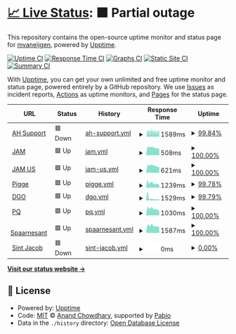 # [📈 Live Status](https://mvaneijgen.github.io/provider-upptime): <!--live status--> **🟧 Partial outage**

This repository contains the open-source uptime monitor and status page for [mvaneijgen](https://mvaneijgen.github.io/provider-upptime), powered by [Upptime](https://github.com/upptime/upptime).

[![Uptime CI](https://github.com/mvaneijgen/provider-upptime/workflows/Uptime%20CI/badge.svg)](https://github.com/mvaneijgen/provider-upptime/actions?query=workflow%3A%22Uptime+CI%22)
[![Response Time CI](https://github.com/mvaneijgen/provider-upptime/workflows/Response%20Time%20CI/badge.svg)](https://github.com/mvaneijgen/provider-upptime/actions?query=workflow%3A%22Response+Time+CI%22)
[![Graphs CI](https://github.com/mvaneijgen/provider-upptime/workflows/Graphs%20CI/badge.svg)](https://github.com/mvaneijgen/provider-upptime/actions?query=workflow%3A%22Graphs+CI%22)
[![Static Site CI](https://github.com/mvaneijgen/provider-upptime/workflows/Static%20Site%20CI/badge.svg)](https://github.com/mvaneijgen/provider-upptime/actions?query=workflow%3A%22Static+Site+CI%22)
[![Summary CI](https://github.com/mvaneijgen/provider-upptime/workflows/Summary%20CI/badge.svg)](https://github.com/mvaneijgen/provider-upptime/actions?query=workflow%3A%22Summary+CI%22)

With [Upptime](https://upptime.js.org), you can get your own unlimited and free uptime monitor and status page, powered entirely by a GitHub repository. We use [Issues](https://github.com/mvaneijgen/provider-upptime/issues) as incident reports, [Actions](https://github.com/mvaneijgen/provider-upptime/actions) as uptime monitors, and [Pages](https://mvaneijgen.github.io/provider-upptime) for the status page.

<!--start: status pages-->
<!-- This summary is generated by Upptime (https://github.com/upptime/upptime) -->
<!-- Do not edit this manually, your changes will be overwritten -->
<!-- prettier-ignore -->
| URL | Status | History | Response Time | Uptime |
| --- | ------ | ------- | ------------- | ------ |
| <img alt="" src="https://icons.duckduckgo.com/ip3/ahsupport.boehringer-ingelheim.be.ico" height="13"> [AH Support](http://ahsupport.boehringer-ingelheim.be) | 🟥 Down | [ah-support.yml](https://github.com/mvaneijgen/provider-upptime/commits/HEAD/history/ah-support.yml) | <details><summary><img alt="Response time graph" src="./graphs/ah-support/response-time-week.png" height="20"> 1589ms</summary><br><a href="https://mvaneijgen.nl/history/ah-support"><img alt="Response time 2094" src="https://img.shields.io/endpoint?url=https%3A%2F%2Fraw.githubusercontent.com%2Fmvaneijgen%2Fprovider-upptime%2FHEAD%2Fapi%2Fah-support%2Fresponse-time.json"></a><br><a href="https://mvaneijgen.nl/history/ah-support"><img alt="24-hour response time 1363" src="https://img.shields.io/endpoint?url=https%3A%2F%2Fraw.githubusercontent.com%2Fmvaneijgen%2Fprovider-upptime%2FHEAD%2Fapi%2Fah-support%2Fresponse-time-day.json"></a><br><a href="https://mvaneijgen.nl/history/ah-support"><img alt="7-day response time 1589" src="https://img.shields.io/endpoint?url=https%3A%2F%2Fraw.githubusercontent.com%2Fmvaneijgen%2Fprovider-upptime%2FHEAD%2Fapi%2Fah-support%2Fresponse-time-week.json"></a><br><a href="https://mvaneijgen.nl/history/ah-support"><img alt="30-day response time 1661" src="https://img.shields.io/endpoint?url=https%3A%2F%2Fraw.githubusercontent.com%2Fmvaneijgen%2Fprovider-upptime%2FHEAD%2Fapi%2Fah-support%2Fresponse-time-month.json"></a><br><a href="https://mvaneijgen.nl/history/ah-support"><img alt="1-year response time 2094" src="https://img.shields.io/endpoint?url=https%3A%2F%2Fraw.githubusercontent.com%2Fmvaneijgen%2Fprovider-upptime%2FHEAD%2Fapi%2Fah-support%2Fresponse-time-year.json"></a></details> | <details><summary><a href="https://mvaneijgen.nl/history/ah-support">99.84%</a></summary><a href="https://mvaneijgen.nl/history/ah-support"><img alt="All-time uptime 99.91%" src="https://img.shields.io/endpoint?url=https%3A%2F%2Fraw.githubusercontent.com%2Fmvaneijgen%2Fprovider-upptime%2FHEAD%2Fapi%2Fah-support%2Fuptime.json"></a><br><a href="https://mvaneijgen.nl/history/ah-support"><img alt="24-hour uptime 98.88%" src="https://img.shields.io/endpoint?url=https%3A%2F%2Fraw.githubusercontent.com%2Fmvaneijgen%2Fprovider-upptime%2FHEAD%2Fapi%2Fah-support%2Fuptime-day.json"></a><br><a href="https://mvaneijgen.nl/history/ah-support"><img alt="7-day uptime 99.84%" src="https://img.shields.io/endpoint?url=https%3A%2F%2Fraw.githubusercontent.com%2Fmvaneijgen%2Fprovider-upptime%2FHEAD%2Fapi%2Fah-support%2Fuptime-week.json"></a><br><a href="https://mvaneijgen.nl/history/ah-support"><img alt="30-day uptime 99.84%" src="https://img.shields.io/endpoint?url=https%3A%2F%2Fraw.githubusercontent.com%2Fmvaneijgen%2Fprovider-upptime%2FHEAD%2Fapi%2Fah-support%2Fuptime-month.json"></a><br><a href="https://mvaneijgen.nl/history/ah-support"><img alt="1-year uptime 99.91%" src="https://img.shields.io/endpoint?url=https%3A%2F%2Fraw.githubusercontent.com%2Fmvaneijgen%2Fprovider-upptime%2FHEAD%2Fapi%2Fah-support%2Fuptime-year.json"></a></details>
| <img alt="" src="https://icons.duckduckgo.com/ip3/jointacademymicroport.com.ico" height="13"> [JAM](http://jointacademymicroport.com) | 🟩 Up | [jam.yml](https://github.com/mvaneijgen/provider-upptime/commits/HEAD/history/jam.yml) | <details><summary><img alt="Response time graph" src="./graphs/jam/response-time-week.png" height="20"> 508ms</summary><br><a href="https://mvaneijgen.nl/history/jam"><img alt="Response time 500" src="https://img.shields.io/endpoint?url=https%3A%2F%2Fraw.githubusercontent.com%2Fmvaneijgen%2Fprovider-upptime%2FHEAD%2Fapi%2Fjam%2Fresponse-time.json"></a><br><a href="https://mvaneijgen.nl/history/jam"><img alt="24-hour response time 425" src="https://img.shields.io/endpoint?url=https%3A%2F%2Fraw.githubusercontent.com%2Fmvaneijgen%2Fprovider-upptime%2FHEAD%2Fapi%2Fjam%2Fresponse-time-day.json"></a><br><a href="https://mvaneijgen.nl/history/jam"><img alt="7-day response time 508" src="https://img.shields.io/endpoint?url=https%3A%2F%2Fraw.githubusercontent.com%2Fmvaneijgen%2Fprovider-upptime%2FHEAD%2Fapi%2Fjam%2Fresponse-time-week.json"></a><br><a href="https://mvaneijgen.nl/history/jam"><img alt="30-day response time 526" src="https://img.shields.io/endpoint?url=https%3A%2F%2Fraw.githubusercontent.com%2Fmvaneijgen%2Fprovider-upptime%2FHEAD%2Fapi%2Fjam%2Fresponse-time-month.json"></a><br><a href="https://mvaneijgen.nl/history/jam"><img alt="1-year response time 500" src="https://img.shields.io/endpoint?url=https%3A%2F%2Fraw.githubusercontent.com%2Fmvaneijgen%2Fprovider-upptime%2FHEAD%2Fapi%2Fjam%2Fresponse-time-year.json"></a></details> | <details><summary><a href="https://mvaneijgen.nl/history/jam">100.00%</a></summary><a href="https://mvaneijgen.nl/history/jam"><img alt="All-time uptime 99.96%" src="https://img.shields.io/endpoint?url=https%3A%2F%2Fraw.githubusercontent.com%2Fmvaneijgen%2Fprovider-upptime%2FHEAD%2Fapi%2Fjam%2Fuptime.json"></a><br><a href="https://mvaneijgen.nl/history/jam"><img alt="24-hour uptime 100.00%" src="https://img.shields.io/endpoint?url=https%3A%2F%2Fraw.githubusercontent.com%2Fmvaneijgen%2Fprovider-upptime%2FHEAD%2Fapi%2Fjam%2Fuptime-day.json"></a><br><a href="https://mvaneijgen.nl/history/jam"><img alt="7-day uptime 100.00%" src="https://img.shields.io/endpoint?url=https%3A%2F%2Fraw.githubusercontent.com%2Fmvaneijgen%2Fprovider-upptime%2FHEAD%2Fapi%2Fjam%2Fuptime-week.json"></a><br><a href="https://mvaneijgen.nl/history/jam"><img alt="30-day uptime 100.00%" src="https://img.shields.io/endpoint?url=https%3A%2F%2Fraw.githubusercontent.com%2Fmvaneijgen%2Fprovider-upptime%2FHEAD%2Fapi%2Fjam%2Fuptime-month.json"></a><br><a href="https://mvaneijgen.nl/history/jam"><img alt="1-year uptime 99.96%" src="https://img.shields.io/endpoint?url=https%3A%2F%2Fraw.githubusercontent.com%2Fmvaneijgen%2Fprovider-upptime%2FHEAD%2Fapi%2Fjam%2Fuptime-year.json"></a></details>
| <img alt="" src="https://icons.duckduckgo.com/ip3/microportjam.com.ico" height="13"> [JAM US](http://microportjam.com) | 🟩 Up | [jam-us.yml](https://github.com/mvaneijgen/provider-upptime/commits/HEAD/history/jam-us.yml) | <details><summary><img alt="Response time graph" src="./graphs/jam-us/response-time-week.png" height="20"> 621ms</summary><br><a href="https://mvaneijgen.nl/history/jam-us"><img alt="Response time 750" src="https://img.shields.io/endpoint?url=https%3A%2F%2Fraw.githubusercontent.com%2Fmvaneijgen%2Fprovider-upptime%2FHEAD%2Fapi%2Fjam-us%2Fresponse-time.json"></a><br><a href="https://mvaneijgen.nl/history/jam-us"><img alt="24-hour response time 497" src="https://img.shields.io/endpoint?url=https%3A%2F%2Fraw.githubusercontent.com%2Fmvaneijgen%2Fprovider-upptime%2FHEAD%2Fapi%2Fjam-us%2Fresponse-time-day.json"></a><br><a href="https://mvaneijgen.nl/history/jam-us"><img alt="7-day response time 621" src="https://img.shields.io/endpoint?url=https%3A%2F%2Fraw.githubusercontent.com%2Fmvaneijgen%2Fprovider-upptime%2FHEAD%2Fapi%2Fjam-us%2Fresponse-time-week.json"></a><br><a href="https://mvaneijgen.nl/history/jam-us"><img alt="30-day response time 622" src="https://img.shields.io/endpoint?url=https%3A%2F%2Fraw.githubusercontent.com%2Fmvaneijgen%2Fprovider-upptime%2FHEAD%2Fapi%2Fjam-us%2Fresponse-time-month.json"></a><br><a href="https://mvaneijgen.nl/history/jam-us"><img alt="1-year response time 750" src="https://img.shields.io/endpoint?url=https%3A%2F%2Fraw.githubusercontent.com%2Fmvaneijgen%2Fprovider-upptime%2FHEAD%2Fapi%2Fjam-us%2Fresponse-time-year.json"></a></details> | <details><summary><a href="https://mvaneijgen.nl/history/jam-us">100.00%</a></summary><a href="https://mvaneijgen.nl/history/jam-us"><img alt="All-time uptime 99.88%" src="https://img.shields.io/endpoint?url=https%3A%2F%2Fraw.githubusercontent.com%2Fmvaneijgen%2Fprovider-upptime%2FHEAD%2Fapi%2Fjam-us%2Fuptime.json"></a><br><a href="https://mvaneijgen.nl/history/jam-us"><img alt="24-hour uptime 100.00%" src="https://img.shields.io/endpoint?url=https%3A%2F%2Fraw.githubusercontent.com%2Fmvaneijgen%2Fprovider-upptime%2FHEAD%2Fapi%2Fjam-us%2Fuptime-day.json"></a><br><a href="https://mvaneijgen.nl/history/jam-us"><img alt="7-day uptime 100.00%" src="https://img.shields.io/endpoint?url=https%3A%2F%2Fraw.githubusercontent.com%2Fmvaneijgen%2Fprovider-upptime%2FHEAD%2Fapi%2Fjam-us%2Fuptime-week.json"></a><br><a href="https://mvaneijgen.nl/history/jam-us"><img alt="30-day uptime 100.00%" src="https://img.shields.io/endpoint?url=https%3A%2F%2Fraw.githubusercontent.com%2Fmvaneijgen%2Fprovider-upptime%2FHEAD%2Fapi%2Fjam-us%2Fuptime-month.json"></a><br><a href="https://mvaneijgen.nl/history/jam-us"><img alt="1-year uptime 99.88%" src="https://img.shields.io/endpoint?url=https%3A%2F%2Fraw.githubusercontent.com%2Fmvaneijgen%2Fprovider-upptime%2FHEAD%2Fapi%2Fjam-us%2Fuptime-year.json"></a></details>
| <img alt="" src="https://icons.duckduckgo.com/ip3/vanderpigge.nl.ico" height="13"> [Pigge](http://vanderpigge.nl) | 🟩 Up | [pigge.yml](https://github.com/mvaneijgen/provider-upptime/commits/HEAD/history/pigge.yml) | <details><summary><img alt="Response time graph" src="./graphs/pigge/response-time-week.png" height="20"> 1239ms</summary><br><a href="https://mvaneijgen.nl/history/pigge"><img alt="Response time 1219" src="https://img.shields.io/endpoint?url=https%3A%2F%2Fraw.githubusercontent.com%2Fmvaneijgen%2Fprovider-upptime%2FHEAD%2Fapi%2Fpigge%2Fresponse-time.json"></a><br><a href="https://mvaneijgen.nl/history/pigge"><img alt="24-hour response time 914" src="https://img.shields.io/endpoint?url=https%3A%2F%2Fraw.githubusercontent.com%2Fmvaneijgen%2Fprovider-upptime%2FHEAD%2Fapi%2Fpigge%2Fresponse-time-day.json"></a><br><a href="https://mvaneijgen.nl/history/pigge"><img alt="7-day response time 1239" src="https://img.shields.io/endpoint?url=https%3A%2F%2Fraw.githubusercontent.com%2Fmvaneijgen%2Fprovider-upptime%2FHEAD%2Fapi%2Fpigge%2Fresponse-time-week.json"></a><br><a href="https://mvaneijgen.nl/history/pigge"><img alt="30-day response time 1314" src="https://img.shields.io/endpoint?url=https%3A%2F%2Fraw.githubusercontent.com%2Fmvaneijgen%2Fprovider-upptime%2FHEAD%2Fapi%2Fpigge%2Fresponse-time-month.json"></a><br><a href="https://mvaneijgen.nl/history/pigge"><img alt="1-year response time 1219" src="https://img.shields.io/endpoint?url=https%3A%2F%2Fraw.githubusercontent.com%2Fmvaneijgen%2Fprovider-upptime%2FHEAD%2Fapi%2Fpigge%2Fresponse-time-year.json"></a></details> | <details><summary><a href="https://mvaneijgen.nl/history/pigge">99.78%</a></summary><a href="https://mvaneijgen.nl/history/pigge"><img alt="All-time uptime 99.88%" src="https://img.shields.io/endpoint?url=https%3A%2F%2Fraw.githubusercontent.com%2Fmvaneijgen%2Fprovider-upptime%2FHEAD%2Fapi%2Fpigge%2Fuptime.json"></a><br><a href="https://mvaneijgen.nl/history/pigge"><img alt="24-hour uptime 100.00%" src="https://img.shields.io/endpoint?url=https%3A%2F%2Fraw.githubusercontent.com%2Fmvaneijgen%2Fprovider-upptime%2FHEAD%2Fapi%2Fpigge%2Fuptime-day.json"></a><br><a href="https://mvaneijgen.nl/history/pigge"><img alt="7-day uptime 99.78%" src="https://img.shields.io/endpoint?url=https%3A%2F%2Fraw.githubusercontent.com%2Fmvaneijgen%2Fprovider-upptime%2FHEAD%2Fapi%2Fpigge%2Fuptime-week.json"></a><br><a href="https://mvaneijgen.nl/history/pigge"><img alt="30-day uptime 99.76%" src="https://img.shields.io/endpoint?url=https%3A%2F%2Fraw.githubusercontent.com%2Fmvaneijgen%2Fprovider-upptime%2FHEAD%2Fapi%2Fpigge%2Fuptime-month.json"></a><br><a href="https://mvaneijgen.nl/history/pigge"><img alt="1-year uptime 99.88%" src="https://img.shields.io/endpoint?url=https%3A%2F%2Fraw.githubusercontent.com%2Fmvaneijgen%2Fprovider-upptime%2FHEAD%2Fapi%2Fpigge%2Fuptime-year.json"></a></details>
| <img alt="" src="https://icons.duckduckgo.com/ip3/degroeneos.nl.ico" height="13"> [DGO](https://degroeneos.nl) | 🟩 Up | [dgo.yml](https://github.com/mvaneijgen/provider-upptime/commits/HEAD/history/dgo.yml) | <details><summary><img alt="Response time graph" src="./graphs/dgo/response-time-week.png" height="20"> 1529ms</summary><br><a href="https://mvaneijgen.nl/history/dgo"><img alt="Response time 1272" src="https://img.shields.io/endpoint?url=https%3A%2F%2Fraw.githubusercontent.com%2Fmvaneijgen%2Fprovider-upptime%2FHEAD%2Fapi%2Fdgo%2Fresponse-time.json"></a><br><a href="https://mvaneijgen.nl/history/dgo"><img alt="24-hour response time 728" src="https://img.shields.io/endpoint?url=https%3A%2F%2Fraw.githubusercontent.com%2Fmvaneijgen%2Fprovider-upptime%2FHEAD%2Fapi%2Fdgo%2Fresponse-time-day.json"></a><br><a href="https://mvaneijgen.nl/history/dgo"><img alt="7-day response time 1529" src="https://img.shields.io/endpoint?url=https%3A%2F%2Fraw.githubusercontent.com%2Fmvaneijgen%2Fprovider-upptime%2FHEAD%2Fapi%2Fdgo%2Fresponse-time-week.json"></a><br><a href="https://mvaneijgen.nl/history/dgo"><img alt="30-day response time 1081" src="https://img.shields.io/endpoint?url=https%3A%2F%2Fraw.githubusercontent.com%2Fmvaneijgen%2Fprovider-upptime%2FHEAD%2Fapi%2Fdgo%2Fresponse-time-month.json"></a><br><a href="https://mvaneijgen.nl/history/dgo"><img alt="1-year response time 1272" src="https://img.shields.io/endpoint?url=https%3A%2F%2Fraw.githubusercontent.com%2Fmvaneijgen%2Fprovider-upptime%2FHEAD%2Fapi%2Fdgo%2Fresponse-time-year.json"></a></details> | <details><summary><a href="https://mvaneijgen.nl/history/dgo">99.79%</a></summary><a href="https://mvaneijgen.nl/history/dgo"><img alt="All-time uptime 99.71%" src="https://img.shields.io/endpoint?url=https%3A%2F%2Fraw.githubusercontent.com%2Fmvaneijgen%2Fprovider-upptime%2FHEAD%2Fapi%2Fdgo%2Fuptime.json"></a><br><a href="https://mvaneijgen.nl/history/dgo"><img alt="24-hour uptime 100.00%" src="https://img.shields.io/endpoint?url=https%3A%2F%2Fraw.githubusercontent.com%2Fmvaneijgen%2Fprovider-upptime%2FHEAD%2Fapi%2Fdgo%2Fuptime-day.json"></a><br><a href="https://mvaneijgen.nl/history/dgo"><img alt="7-day uptime 99.79%" src="https://img.shields.io/endpoint?url=https%3A%2F%2Fraw.githubusercontent.com%2Fmvaneijgen%2Fprovider-upptime%2FHEAD%2Fapi%2Fdgo%2Fuptime-week.json"></a><br><a href="https://mvaneijgen.nl/history/dgo"><img alt="30-day uptime 99.76%" src="https://img.shields.io/endpoint?url=https%3A%2F%2Fraw.githubusercontent.com%2Fmvaneijgen%2Fprovider-upptime%2FHEAD%2Fapi%2Fdgo%2Fuptime-month.json"></a><br><a href="https://mvaneijgen.nl/history/dgo"><img alt="1-year uptime 99.71%" src="https://img.shields.io/endpoint?url=https%3A%2F%2Fraw.githubusercontent.com%2Fmvaneijgen%2Fprovider-upptime%2FHEAD%2Fapi%2Fdgo%2Fuptime-year.json"></a></details>
| <img alt="" src="https://icons.duckduckgo.com/ip3/pq-opleidingen.nl.ico" height="13"> [PQ](https://pq-opleidingen.nl) | 🟩 Up | [pq.yml](https://github.com/mvaneijgen/provider-upptime/commits/HEAD/history/pq.yml) | <details><summary><img alt="Response time graph" src="./graphs/pq/response-time-week.png" height="20"> 1030ms</summary><br><a href="https://mvaneijgen.nl/history/pq"><img alt="Response time 991" src="https://img.shields.io/endpoint?url=https%3A%2F%2Fraw.githubusercontent.com%2Fmvaneijgen%2Fprovider-upptime%2FHEAD%2Fapi%2Fpq%2Fresponse-time.json"></a><br><a href="https://mvaneijgen.nl/history/pq"><img alt="24-hour response time 807" src="https://img.shields.io/endpoint?url=https%3A%2F%2Fraw.githubusercontent.com%2Fmvaneijgen%2Fprovider-upptime%2FHEAD%2Fapi%2Fpq%2Fresponse-time-day.json"></a><br><a href="https://mvaneijgen.nl/history/pq"><img alt="7-day response time 1030" src="https://img.shields.io/endpoint?url=https%3A%2F%2Fraw.githubusercontent.com%2Fmvaneijgen%2Fprovider-upptime%2FHEAD%2Fapi%2Fpq%2Fresponse-time-week.json"></a><br><a href="https://mvaneijgen.nl/history/pq"><img alt="30-day response time 1199" src="https://img.shields.io/endpoint?url=https%3A%2F%2Fraw.githubusercontent.com%2Fmvaneijgen%2Fprovider-upptime%2FHEAD%2Fapi%2Fpq%2Fresponse-time-month.json"></a><br><a href="https://mvaneijgen.nl/history/pq"><img alt="1-year response time 991" src="https://img.shields.io/endpoint?url=https%3A%2F%2Fraw.githubusercontent.com%2Fmvaneijgen%2Fprovider-upptime%2FHEAD%2Fapi%2Fpq%2Fresponse-time-year.json"></a></details> | <details><summary><a href="https://mvaneijgen.nl/history/pq">100.00%</a></summary><a href="https://mvaneijgen.nl/history/pq"><img alt="All-time uptime 99.95%" src="https://img.shields.io/endpoint?url=https%3A%2F%2Fraw.githubusercontent.com%2Fmvaneijgen%2Fprovider-upptime%2FHEAD%2Fapi%2Fpq%2Fuptime.json"></a><br><a href="https://mvaneijgen.nl/history/pq"><img alt="24-hour uptime 100.00%" src="https://img.shields.io/endpoint?url=https%3A%2F%2Fraw.githubusercontent.com%2Fmvaneijgen%2Fprovider-upptime%2FHEAD%2Fapi%2Fpq%2Fuptime-day.json"></a><br><a href="https://mvaneijgen.nl/history/pq"><img alt="7-day uptime 100.00%" src="https://img.shields.io/endpoint?url=https%3A%2F%2Fraw.githubusercontent.com%2Fmvaneijgen%2Fprovider-upptime%2FHEAD%2Fapi%2Fpq%2Fuptime-week.json"></a><br><a href="https://mvaneijgen.nl/history/pq"><img alt="30-day uptime 99.97%" src="https://img.shields.io/endpoint?url=https%3A%2F%2Fraw.githubusercontent.com%2Fmvaneijgen%2Fprovider-upptime%2FHEAD%2Fapi%2Fpq%2Fuptime-month.json"></a><br><a href="https://mvaneijgen.nl/history/pq"><img alt="1-year uptime 99.95%" src="https://img.shields.io/endpoint?url=https%3A%2F%2Fraw.githubusercontent.com%2Fmvaneijgen%2Fprovider-upptime%2FHEAD%2Fapi%2Fpq%2Fuptime-year.json"></a></details>
| <img alt="" src="https://icons.duckduckgo.com/ip3/spaarnesant.nl.ico" height="13"> [Spaarnesant](https://spaarnesant.nl) | 🟩 Up | [spaarnesant.yml](https://github.com/mvaneijgen/provider-upptime/commits/HEAD/history/spaarnesant.yml) | <details><summary><img alt="Response time graph" src="./graphs/spaarnesant/response-time-week.png" height="20"> 1587ms</summary><br><a href="https://mvaneijgen.nl/history/spaarnesant"><img alt="Response time 1506" src="https://img.shields.io/endpoint?url=https%3A%2F%2Fraw.githubusercontent.com%2Fmvaneijgen%2Fprovider-upptime%2FHEAD%2Fapi%2Fspaarnesant%2Fresponse-time.json"></a><br><a href="https://mvaneijgen.nl/history/spaarnesant"><img alt="24-hour response time 1275" src="https://img.shields.io/endpoint?url=https%3A%2F%2Fraw.githubusercontent.com%2Fmvaneijgen%2Fprovider-upptime%2FHEAD%2Fapi%2Fspaarnesant%2Fresponse-time-day.json"></a><br><a href="https://mvaneijgen.nl/history/spaarnesant"><img alt="7-day response time 1587" src="https://img.shields.io/endpoint?url=https%3A%2F%2Fraw.githubusercontent.com%2Fmvaneijgen%2Fprovider-upptime%2FHEAD%2Fapi%2Fspaarnesant%2Fresponse-time-week.json"></a><br><a href="https://mvaneijgen.nl/history/spaarnesant"><img alt="30-day response time 1648" src="https://img.shields.io/endpoint?url=https%3A%2F%2Fraw.githubusercontent.com%2Fmvaneijgen%2Fprovider-upptime%2FHEAD%2Fapi%2Fspaarnesant%2Fresponse-time-month.json"></a><br><a href="https://mvaneijgen.nl/history/spaarnesant"><img alt="1-year response time 1506" src="https://img.shields.io/endpoint?url=https%3A%2F%2Fraw.githubusercontent.com%2Fmvaneijgen%2Fprovider-upptime%2FHEAD%2Fapi%2Fspaarnesant%2Fresponse-time-year.json"></a></details> | <details><summary><a href="https://mvaneijgen.nl/history/spaarnesant">100.00%</a></summary><a href="https://mvaneijgen.nl/history/spaarnesant"><img alt="All-time uptime 100.00%" src="https://img.shields.io/endpoint?url=https%3A%2F%2Fraw.githubusercontent.com%2Fmvaneijgen%2Fprovider-upptime%2FHEAD%2Fapi%2Fspaarnesant%2Fuptime.json"></a><br><a href="https://mvaneijgen.nl/history/spaarnesant"><img alt="24-hour uptime 100.00%" src="https://img.shields.io/endpoint?url=https%3A%2F%2Fraw.githubusercontent.com%2Fmvaneijgen%2Fprovider-upptime%2FHEAD%2Fapi%2Fspaarnesant%2Fuptime-day.json"></a><br><a href="https://mvaneijgen.nl/history/spaarnesant"><img alt="7-day uptime 100.00%" src="https://img.shields.io/endpoint?url=https%3A%2F%2Fraw.githubusercontent.com%2Fmvaneijgen%2Fprovider-upptime%2FHEAD%2Fapi%2Fspaarnesant%2Fuptime-week.json"></a><br><a href="https://mvaneijgen.nl/history/spaarnesant"><img alt="30-day uptime 100.00%" src="https://img.shields.io/endpoint?url=https%3A%2F%2Fraw.githubusercontent.com%2Fmvaneijgen%2Fprovider-upptime%2FHEAD%2Fapi%2Fspaarnesant%2Fuptime-month.json"></a><br><a href="https://mvaneijgen.nl/history/spaarnesant"><img alt="1-year uptime 100.00%" src="https://img.shields.io/endpoint?url=https%3A%2F%2Fraw.githubusercontent.com%2Fmvaneijgen%2Fprovider-upptime%2FHEAD%2Fapi%2Fspaarnesant%2Fuptime-year.json"></a></details>
| <img alt="" src="https://icons.duckduckgo.com/ip3/sintjacob.nl.ico" height="13"> [Sint Jacob](https://sintjacob.nl) | 🟥 Down | [sint-jacob.yml](https://github.com/mvaneijgen/provider-upptime/commits/HEAD/history/sint-jacob.yml) | <details><summary><img alt="Response time graph" src="./graphs/sint-jacob/response-time-week.png" height="20"> 0ms</summary><br><a href="https://mvaneijgen.nl/history/sint-jacob"><img alt="Response time 1600" src="https://img.shields.io/endpoint?url=https%3A%2F%2Fraw.githubusercontent.com%2Fmvaneijgen%2Fprovider-upptime%2FHEAD%2Fapi%2Fsint-jacob%2Fresponse-time.json"></a><br><a href="https://mvaneijgen.nl/history/sint-jacob"><img alt="24-hour response time 0" src="https://img.shields.io/endpoint?url=https%3A%2F%2Fraw.githubusercontent.com%2Fmvaneijgen%2Fprovider-upptime%2FHEAD%2Fapi%2Fsint-jacob%2Fresponse-time-day.json"></a><br><a href="https://mvaneijgen.nl/history/sint-jacob"><img alt="7-day response time 0" src="https://img.shields.io/endpoint?url=https%3A%2F%2Fraw.githubusercontent.com%2Fmvaneijgen%2Fprovider-upptime%2FHEAD%2Fapi%2Fsint-jacob%2Fresponse-time-week.json"></a><br><a href="https://mvaneijgen.nl/history/sint-jacob"><img alt="30-day response time 0" src="https://img.shields.io/endpoint?url=https%3A%2F%2Fraw.githubusercontent.com%2Fmvaneijgen%2Fprovider-upptime%2FHEAD%2Fapi%2Fsint-jacob%2Fresponse-time-month.json"></a><br><a href="https://mvaneijgen.nl/history/sint-jacob"><img alt="1-year response time 1600" src="https://img.shields.io/endpoint?url=https%3A%2F%2Fraw.githubusercontent.com%2Fmvaneijgen%2Fprovider-upptime%2FHEAD%2Fapi%2Fsint-jacob%2Fresponse-time-year.json"></a></details> | <details><summary><a href="https://mvaneijgen.nl/history/sint-jacob">0.00%</a></summary><a href="https://mvaneijgen.nl/history/sint-jacob"><img alt="All-time uptime 2.36%" src="https://img.shields.io/endpoint?url=https%3A%2F%2Fraw.githubusercontent.com%2Fmvaneijgen%2Fprovider-upptime%2FHEAD%2Fapi%2Fsint-jacob%2Fuptime.json"></a><br><a href="https://mvaneijgen.nl/history/sint-jacob"><img alt="24-hour uptime 0.00%" src="https://img.shields.io/endpoint?url=https%3A%2F%2Fraw.githubusercontent.com%2Fmvaneijgen%2Fprovider-upptime%2FHEAD%2Fapi%2Fsint-jacob%2Fuptime-day.json"></a><br><a href="https://mvaneijgen.nl/history/sint-jacob"><img alt="7-day uptime 0.00%" src="https://img.shields.io/endpoint?url=https%3A%2F%2Fraw.githubusercontent.com%2Fmvaneijgen%2Fprovider-upptime%2FHEAD%2Fapi%2Fsint-jacob%2Fuptime-week.json"></a><br><a href="https://mvaneijgen.nl/history/sint-jacob"><img alt="30-day uptime 1.38%" src="https://img.shields.io/endpoint?url=https%3A%2F%2Fraw.githubusercontent.com%2Fmvaneijgen%2Fprovider-upptime%2FHEAD%2Fapi%2Fsint-jacob%2Fuptime-month.json"></a><br><a href="https://mvaneijgen.nl/history/sint-jacob"><img alt="1-year uptime 2.36%" src="https://img.shields.io/endpoint?url=https%3A%2F%2Fraw.githubusercontent.com%2Fmvaneijgen%2Fprovider-upptime%2FHEAD%2Fapi%2Fsint-jacob%2Fuptime-year.json"></a></details>

<!--end: status pages-->

[**Visit our status website →**](https://mvaneijgen.github.io/provider-upptime)

## 📄 License

- Powered by: [Upptime](https://github.com/upptime/upptime)
- Code: [MIT](./LICENSE) © [Anand Chowdhary](https://anandchowdhary.com), supported by [Pabio](https://pabio.com)
- Data in the `./history` directory: [Open Database License](https://opendatacommons.org/licenses/odbl/1-0/)
